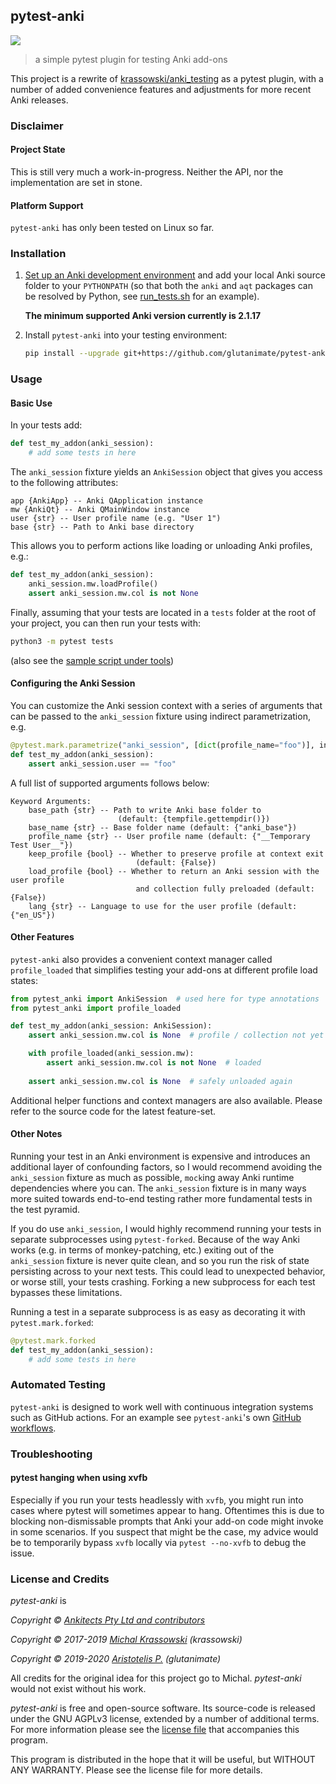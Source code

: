 ## pytest-anki

[![](https://github.com/glutanimate/pytest-anki/workflows/tests/badge.svg)](https://github.com/glutanimate/pytest-anki/actions/workflows/tests.yml/badge.svg)

> a simple pytest plugin for testing Anki add-ons

This project is a rewrite of [krassowski/anki_testing](https://github.com/krassowski/anki_testing) as a pytest plugin, with a number of added convenience features and adjustments for more recent Anki releases.


### Disclaimer

#### Project State

This is still very much a work-in-progress. Neither the API, nor the implementation are set in stone.

#### Platform Support

`pytest-anki` has only been tested on Linux so far.

### Installation

1. [Set up an Anki development environment](https://github.com/dae/anki/blob/master/README.development) and add your local Anki source folder to your `PYTHONPATH` (so that both the `anki` and `aqt` packages can be resolved by Python, see [run_tests.sh](tools/run_tests.sh) for an example).

    **The minimum supported Anki version currently is 2.1.17**

2. Install `pytest-anki` into your testing environment:

    ```bash
    pip install --upgrade git+https://github.com/glutanimate/pytest-anki.git
    ```

### Usage

#### Basic Use

In your tests add:
   
```python
def test_my_addon(anki_session):
    # add some tests in here
```

The `anki_session` fixture yields an `AnkiSession` object that gives you access to the following attributes:

```
app {AnkiApp} -- Anki QApplication instance
mw {AnkiQt} -- Anki QMainWindow instance
user {str} -- User profile name (e.g. "User 1")
base {str} -- Path to Anki base directory
```

This allows you to perform actions like loading or unloading Anki profiles, e.g.:

```python
def test_my_addon(anki_session):
    anki_session.mw.loadProfile()
    assert anki_session.mw.col is not None
```

Finally, assuming that your tests are located in a `tests` folder at the root of your project, you can then run your tests with:

```bash
python3 -m pytest tests
```

(also see the [sample script under tools](./tools/run_tests.sh))

#### Configuring the Anki Session

You can customize the Anki session context with a series of arguments that can be passed to the `anki_session` fixture using indirect parametrization, e.g.

```python
@pytest.mark.parametrize("anki_session", [dict(profile_name="foo")], indirect=True)
def test_my_addon(anki_session):
    assert anki_session.user == "foo"
```

A full list of supported arguments follows below:

```
Keyword Arguments:
    base_path {str} -- Path to write Anki base folder to
                        (default: {tempfile.gettempdir()})
    base_name {str} -- Base folder name (default: {"anki_base"})
    profile_name {str} -- User profile name (default: {"__Temporary Test User__"})
    keep_profile {bool} -- Whether to preserve profile at context exit
                            (default: {False})
    load_profile {bool} -- Whether to return an Anki session with the user profile
                            and collection fully preloaded (default: {False})
    lang {str} -- Language to use for the user profile (default: {"en_US"})
```

#### Other Features

`pytest-anki` also provides a convenient context manager called `profile_loaded` that simplifies testing your add-ons at different profile load states:

```python
from pytest_anki import AnkiSession  # used here for type annotations
from pytest_anki import profile_loaded

def test_my_addon(anki_session: AnkiSession):
    assert anki_session.mw.col is None  # profile / collection not yet loaded

    with profile_loaded(anki_session.mw):
        assert anki_session.mw.col is not None  # loaded
    
    assert anki_session.mw.col is None  # safely unloaded again
```

Additional helper functions and context managers are also available. Please refer to the source code for the latest feature-set.

#### Other Notes

Running your test in an Anki environment is expensive and introduces an additional layer of confounding factors, so I would recommend avoiding the `anki_session` fixture as much as possible, `mock`ing away Anki runtime dependencies where you can. The `anki_session` fixture is in many ways more suited towards end-to-end testing rather more fundamental tests in the test pyramid.

If you do use `anki_session`, I would highly recommend running your tests in separate subprocesses using `pytest-forked`. Because of the way Anki works (e.g. in terms of monkey-patching, etc.) exiting out of the `anki_session` fixture is never quite clean, and so you run the risk of state persisting across to your next tests. This could lead to unexpected behavior, or worse still, your tests crashing. Forking a new subprocess for each test bypasses these limitations.

Running a test in a separate subprocess is as easy as decorating it with `pytest.mark.forked`:

```python
@pytest.mark.forked
def test_my_addon(anki_session):
    # add some tests in here
```

### Automated Testing

`pytest-anki` is designed to work well with continuous integration systems such as GitHub actions. For an example see `pytest-anki`'s own [GitHub workflows](./.github/workflows/tests.yml).


### Troubleshooting

#### pytest hanging when using xvfb

Especially if you run your tests headlessly with `xvfb`, you might run into cases where pytest will sometimes appear to hang. Oftentimes this is due to blocking non-dismissable prompts that Anki your add-on code might invoke in some scenarios. If you suspect that might be the case, my advice would be to temporarily bypass `xvfb` locally via `pytest --no-xvfb` to debug the issue.

### License and Credits

*pytest-anki* is

*Copyright © [Ankitects Pty Ltd and contributors](https://github.com/ankitects/)*

*Copyright © 2017-2019 [Michal Krassowski](https://github.com/krassowski/anki_testing) (krassowski)*

*Copyright © 2019-2020 [Aristotelis P.](https://glutanimate.com/) (glutanimate)*

All credits for the original idea for this project go to Michal. _pytest-anki_ would not exist without his work.

_pytest-anki_ is free and open-source software. Its source-code is released under the GNU AGPLv3 license, extended by a number of additional terms. For more information please see the [license file](https://github.com/glutanimate/pytest-anki/blob/master/LICENSE) that accompanies this program.

This program is distributed in the hope that it will be useful, but WITHOUT ANY WARRANTY. Please see the license file for more details.